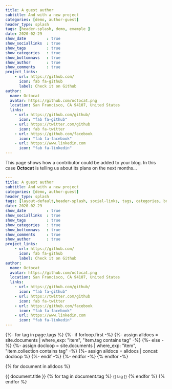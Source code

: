 ```yaml
---
title: A guest author
subtitle: And with a new project
categories: [demo, author-guest]
header_type: splash
tags: [header-splash, demo, example ]
date: 2020-02-29
show_date         : true
show_sociallinks  : true
show_tags         : true
show_categories   : true
show_bottomnavs   : true
show_author       : true
show_comments     : true
project_links:
    - url: https://github.com/
      icon: fab fa-github
      label: Check it on Github
author:
  name: Octocat
  avatar: https://github.com/octocat.png
  location: San Francisco, CA 94107, United States
  links:                
    - url: https://github.com/github/
      icon: "fab fa-github"
    - url: https://twitter.com/github
      icon: fab fa-twitter
    - url: https://github.com/facebook
      icon: "fab fa-facebook"
    - url: https://www.linkedin.com
      icon: "fab fa-linkedin"
---
```

This page shows how a contributor could be added to your blog. In this case **Octocat** is telling us about its plans on the next months...



```yaml
---
title: A guest author
subtitle: And with a new project
categories: [demo, author-guest]
header_type: splash
tags: [layout-default,header-splash, social-links, tags, categories, bottom-navs, date, comments, project-links, author, author-guest]
date: 2020-02-29
show_date         : true
show_sociallinks  : true
show_tags         : true
show_categories   : true
show_bottomnavs   : true
show_comments     : true
show_author       : true
project_links:
    - url: https://github.com/
      icon: fab fa-github
      label: Check it on Github
author:
  name: Octocat
  avatar: https://github.com/octocat.png
  location: San Francisco, CA 94107, United States
  links:                
    - url: https://github.com/github/
      icon: "fab fa-github"
    - url: https://twitter.com/github
      icon: fab fa-twitter
    - url: https://github.com/facebook
      icon: "fab fa-facebook"
    - url: https://www.linkedin.com
      icon: "fab fa-linkedin"
---
```
{%- for tag in page.tags %}
    {%- if forloop.first -%}
      {%- assign alldocs = site.documents | 
                          where_exp: "item", "item.tag contains tag" -%}
    {%- else -%}
      {%- assign docloop = site.documents | 
                          where_exp: "item", "item.collection contains tag" -%}
      {%- assign alldocs = alldocs | concat: docloop %}
    {%- endif -%}
  {%- endfor -%}
{% endfor -%}


{% for document in alldocs %}
  <p> {{ document.title }}
  {% for tag in document.tag %}
  <small>{{ tag }}</small>
  {% endfor %}
{% endfor %}

